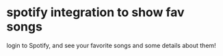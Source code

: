 # spotify integration to show fav songs

login to Spotify, and see your favorite songs and some details about them!
